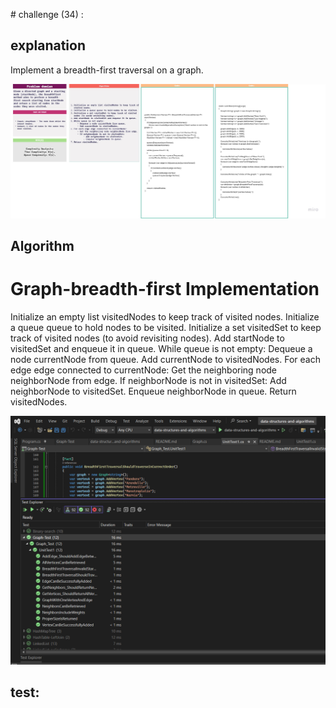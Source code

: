 ﻿﻿# challenge (34) : 
## explanation
Implement a breadth-first traversal on a graph.


 ![white](Graph-breadth.jpg)

## Algorithm
# Graph-breadth-first Implementation
Initialize an empty list visitedNodes to keep track of visited nodes.
Initialize a queue queue to hold nodes to be visited.
Initialize a set visitedSet to keep track of visited nodes (to avoid revisiting nodes).
Add startNode to visitedSet and enqueue it in queue.
While queue is not empty:
Dequeue a node currentNode from queue.
Add currentNode to visitedNodes.
For each edge edge connected to currentNode:
Get the neighboring node neighborNode from edge.
If neighborNode is not in visitedSet:
Add neighborNode to visitedSet.
Enqueue neighborNode in queue.
Return visitedNodes.

 ![test](Test-graph-Breadth.png)
## test: